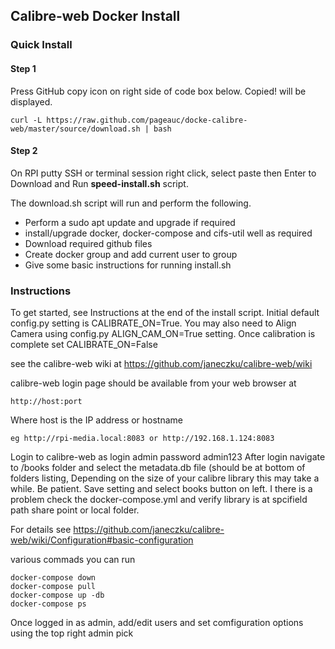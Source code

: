 ##      Calibre-web Docker Install

### Quick Install

#### Step 1
Press GitHub copy icon on right side of code box below.  Copied! will be displayed.   

    curl -L https://raw.github.com/pageauc/docke-calibre-web/master/source/download.sh | bash

#### Step 2
On RPI putty SSH or terminal session right click, select paste then Enter to Download and Run **speed-install.sh** script.  

The download.sh script will run and perform the following.

* Perform a sudo apt update and upgrade if required
* install/upgrade docker, docker-compose and cifs-util well as required
* Download required github files
* Create docker group and add current user to group
* Give some basic instructions for running install.sh


### Instructions

To get started, see Instructions at the end of the install script. Initial default config.py setting is CALIBRATE_ON=True.
You may also need to Align Camera using config.py ALIGN_CAM_ON=True setting.  Once calibration is complete set CALIBRATE_ON=False


see the calibre-web wiki at https://github.com/janeczku/calibre-web/wiki

calibre-web login page should be available from your web browser at

    http://host:port

Where host is the IP address or hostname  

    eg http://rpi-media.local:8083 or http://192.168.1.124:8083

Login to calibre-web as login admin  password admin123
After login navigate to /books folder and select the metadata.db file (should be at bottom of folders listing,
Depending on the size of your calibre library this may take a while. Be patient.
Save setting and select books button on left.  I there is a problem check the docker-compose.yml 
and verify library is at spcifield path share point or local folder.

For details see https://github.com/janeczku/calibre-web/wiki/Configuration#basic-configuration

various commads you can run

    docker-compose down
	docker-compose pull
	docker-compose up -db
	docker-compose ps

Once logged in as admin, add/edit users and set comfiguration options using the top right admin pick
